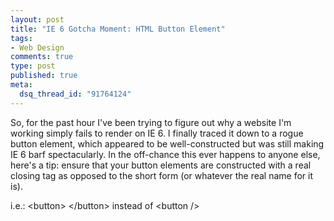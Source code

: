 ```yaml
--- 
layout: post
title: "IE 6 Gotcha Moment: HTML Button Element"
tags: 
- Web Design
comments: true
type: post
published: true
meta: 
  dsq_thread_id: "91764124"
---
```

So, for the past hour I've been trying to figure out why a website I'm working simply fails to render on IE 6. I finally traced it down to a rogue button element, which appeared to be well-constructed but was still making IE 6 barf spectacularly. In the off-chance this ever happens to anyone else, here's a tip: ensure that your button elements are constructed with a real closing tag as opposed to the short form (or whatever the real name for it is).

  i.e.: &lt;button&gt; &lt;/button&gt; instead of &lt;button /&gt;
